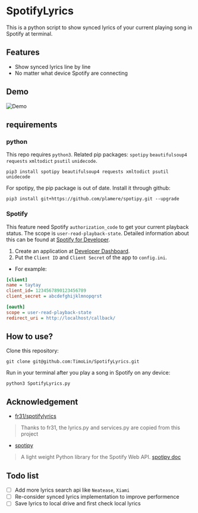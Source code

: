 SpotifyLyrics
=============
This is a python script to show synced lyrics of your current playing song in Spotify at terminal.  

## Features  
- Show synced lyrics line by line
- No matter what device Spotify are connecting 

## Demo  
![Demo](https://i.imgur.com/j1A5h8a.gif)

## requirements
### python
This repo requires `python3`. 
Related pip packages: `spotipy` `beautifulsoup4` `requests` `xmltodict` `psutil` `unidecode`.  
```shell
pip3 install spotipy beautifulsoup4 requests xmltodict psutil unidecode
```  
For spotipy, the pip package is out of date. Install it through github:  
```shell
pip3 install git+https://github.com/plamere/spotipy.git --upgrade
```
### Spotify  
This feature need Spotify `authorization_code` to get your current playback status. The scope is `user-read-playback-state`. Detailed information about this can be found at [Spotify for Developer](https://developer.spotify.com/documentation/general/guides/authorization-guide/#authorization-code-flow).  
1. Create an application at [Developer Dashboard](https://developer.spotify.com/dashboard/applications).  
2. Put the `Client ID` and `Client Secret` of the app to `config.ini`.
  - For example:
```ini
[client]
name = taytay
client_id= 1234567890123456789
client_secret = abcdefghijklmnopqrst

[oauth]
scope = user-read-playback-state
redirect_uri = http://localhost/callback/
```

## How to use?  
Clone this repository:  
```shell
git clone git@github.com:TimoLin/SpotifyLyrics.git
```
Run in your terminal after you play a song in Spotify on any device:  
```shell
python3 SpotifyLyrics.py  
```
## Acknowledgement
- [fr31/spotifylyrics](https://github.com/fr31/spotifylyrics)  
> Thanks to fr31, the lyrics.py and services.py are copied from this project  

- [spotipy](https://github.com/plamere/spotipy)
> A light weight Python library for the Spotify Web API. [spotipy doc](http://spotipy.readthedocs.org/)

## Todo list
- [ ] Add more lyrics search api like `Neatease`, `Xiami`
- [ ] Re-consider synced lyrics implementation to improve performence
- [ ] Save lyrics to local drive and first check local lyrics
